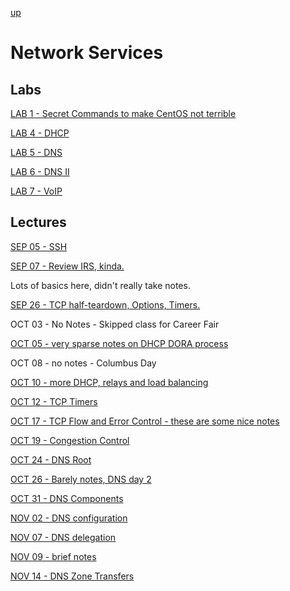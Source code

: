 [up](../../index.md)

# Network Services

## Labs

[LAB 1 - Secret Commands to make CentOS not terrible](./lab1.md)

[LAB 4 - DHCP](./lab4.md)

[LAB 5 - DNS](./lab5.md)

[LAB 6 - DNS II](./lab6.md)

[LAB 7 - VoIP](./lab7.md)

## Lectures

[SEP 05 - SSH](./notes/SEP05.md)

[SEP 07 - Review IRS, kinda.](./notes/SEP07.md)

Lots of basics here, didn't really take notes.

[SEP 26 - TCP half-teardown, Options, Timers.](./notes/SEP26.md)

OCT 03 - No Notes - Skipped class for Career Fair

[OCT 05 - very sparse notes on DHCP DORA process](./notes/OCT05.md)

OCT 08 - no notes - Columbus Day

[OCT 10 - more DHCP, relays and load balancing](./notes/OCT10.md)

[OCT 12 - TCP Timers](./notes/OCT12.md)

[OCT 17 - TCP Flow and Error Control - these are some nice notes](./notes/OCT17.md)

[OCT 19 - Congestion Control](./notes/OCT19.md)

[OCT 24 - DNS Root](./notes/OCT24.md)

[OCT 26 - Barely notes, DNS day 2](./notes/OCT26.md)

[OCT 31 - DNS Components](./notes/OCT31.md)

[NOV 02 - DNS configuration](./notes/NOV02.md)

[NOV 07 - DNS delegation](./notes/NOV07.md)

[NOV 09 - brief notes](./notes/NOV09.md)

[NOV 14 - DNS Zone Transfers](./notes/NOV14.md)
